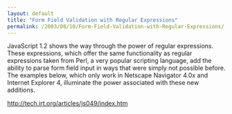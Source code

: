 ```yaml
---
layout: default
title: "Form Field Validation with Regular Expressions"
permalink: /2003/08/10/Form-Field-Validation-with-Regular-Expressions/
---
```


<P>JavaScript 1.2 shows the way through the power of regular expressions. These expressions, which offer the same functionality as regular expressions taken from Perl, a very popular scripting language, add the ability to parse form field input in ways that were simply not possible before. The examples below, which only work in Netscape Navigator 4.0x and Internet Explorer 4, illuminate the power associated with these new additions. </P>
<P><A href="http://tech.irt.org/articles/js049/index.htm" target=_blank>http://tech.irt.org/articles/js049/index.htm</A></P>
